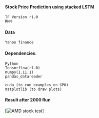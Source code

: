 #### Stock Price Prediction using stacked LSTM
	TF Version r1.0
	RNN

#### Data
	Yahoo finance


#### Dependencies:
	Python
	Tensorflow(r1.0)
	numpy(1.11.1)
	pandas_datareader

	cuda (to run examples on GPU)
	matplotlib (to draw plots)


#### Result after 2000 Run
[![AMD stock test](https://github.com/shawnliucmcm/StockPrediction_RNN/raw/master/image/test.png)]
	

